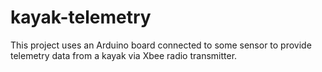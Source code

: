 # kayak-telemetry
This project uses an Arduino board connected to some sensor to provide telemetry data from a kayak via Xbee radio transmitter.
